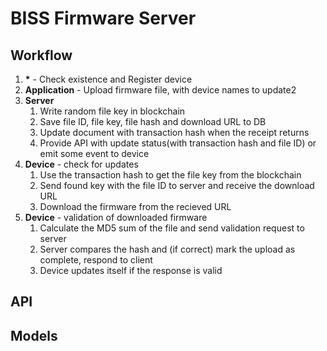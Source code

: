 # BISS Firmware Server

## Workflow
1. **\*** - Check existence and Register device
2. **Application** - Upload firmware file, with device names to update2
3. **Server**
   1. Write random file key in blockchain
   2. Save file ID, file key, file hash and download URL to DB
   3. Update document with transaction hash when the receipt returns
   4. Provide API with update status(with transaction hash and file ID) or emit some event to device
4. **Device** - check for updates
   1. Use the transaction hash to get the file key from the blockchain
   2. Send found key with the file ID to server and receive the download URL
   3. Download the firmware from the recieved URL
5. **Device** - validation of downloaded firmware
   1. Calculate the MD5 sum of the file and send validation request to server
   2. Server compares the hash and (if correct) mark the upload as complete, respond to client
   3. Device updates itself if the response is valid

## API

## Models
